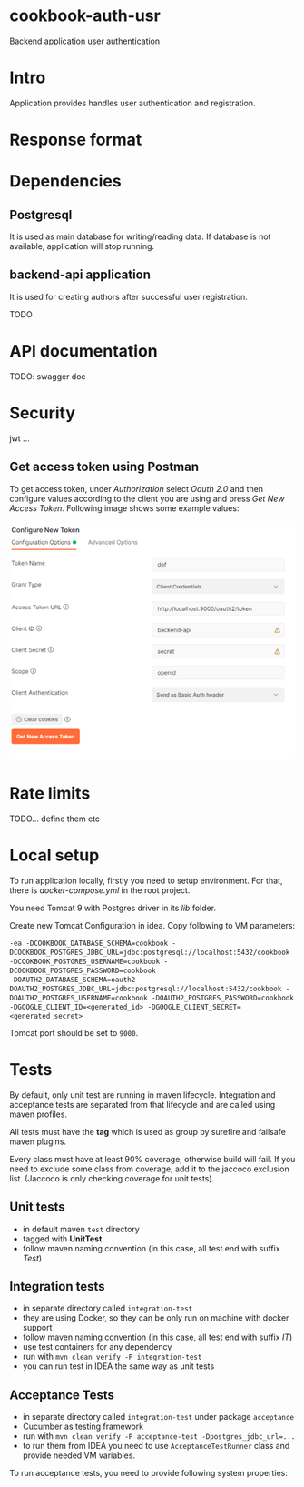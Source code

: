 # cookbook-auth-usr

Backend application user authentication

# Intro

Application provides handles user authentication and registration.

# Response format


# Dependencies


## Postgresql

It is used as main database for writing/reading data. If database is not available, application will stop running.

## backend-api application

It is used for creating authors after successful user registration.


TODO

# API documentation

TODO: swagger doc

# Security

jwt ...

## Get access token using Postman

To get access token, under _Authorization_ select _Oauth 2.0_ and then configure values according to the client you are
using and press _Get New Access Token_. Following image shows some example values:

![img](support/documentation/images/postman_settings_for_access_token.png "Postman settings for access token")

# Rate limits

TODO... define them etc

# Local setup

To run application locally, firstly you need to setup environment. For that, there is _docker-compose.yml_ in the root
project.

You need Tomcat 9 with Postgres driver in its _lib_ folder.

Create new Tomcat Configuration in idea. Copy following to VM parameters:

```
-ea -DCOOKBOOK_DATABASE_SCHEMA=cookbook -DCOOKBOOK_POSTGRES_JDBC_URL=jdbc:postgresql://localhost:5432/cookbook -DCOOKBOOK_POSTGRES_USERNAME=cookbook -DCOOKBOOK_POSTGRES_PASSWORD=cookbook
-DOAUTH2_DATABASE_SCHEMA=oauth2 -DOAUTH2_POSTGRES_JDBC_URL=jdbc:postgresql://localhost:5432/cookbook -DOAUTH2_POSTGRES_USERNAME=cookbook -DOAUTH2_POSTGRES_PASSWORD=cookbook
-DGOOGLE_CLIENT_ID=<generated_id> -DGOOGLE_CLIENT_SECRET=<generated_secret>
```

Tomcat port should be set to `9000`.

# Tests

By default, only unit test are running in maven lifecycle. Integration and acceptance tests are separated from that
lifecycle and are called using maven profiles.

All tests must have the __tag__ which is used as group by surefire and failsafe maven plugins.

Every class must have at least 90% coverage, otherwise build will fail. If you need to exclude some class from coverage,
add it to the jaccoco exclusion list.
(Jaccoco is only checking coverage for unit tests).

## Unit tests

- in default maven `test` directory
- tagged with __UnitTest__
- follow maven naming convention (in this case, all test end with suffix _Test_)

## Integration tests

- in separate directory called `integration-test`
- they are using Docker, so they can be only run on machine with docker support
- follow maven naming convention (in this case, all test end with suffix _IT_)
- use test containers for any dependency
- run with `mvn clean verify -P integration-test`
- you can run test in IDEA the same way as unit tests

## Acceptance Tests

- in separate directory called `integration-test` under package `acceptance`
- Cucumber as testing framework
- run with `mvn clean verify -P acceptance-test -Dpostgres_jdbc_url=...`
- to run them from IDEA you need to use `AcceptanceTestRunner` class and provide needed VM variables.

To run acceptance tests, you need to provide following system properties: